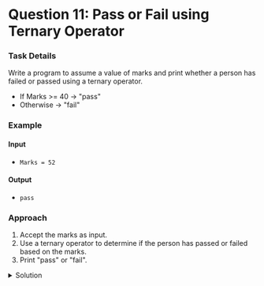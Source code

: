 # Question 11: Pass or Fail using Ternary Operator


### Task Details
Write a program to assume a value of marks and print whether a person has failed or passed using a ternary operator.

- If Marks >= 40 → "pass"
- Otherwise → "fail"


### Example

#### Input
- `Marks = 52`

#### Output
- `pass`


### Approach
1. Accept the marks as input.
2. Use a ternary operator to determine if the person has passed or failed based on the marks.
3. Print "pass" or "fail".

<details>
  <summary>Solution</summary>

```javascript
function has_passed(marks) {
    /* write the code to find whether a candidate has passed or failed 
       only print "pass" or "fail" */
    var result = marks >= 40 ? "pass" : "fail";
    console.log(result);
}
```
</details>